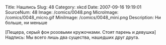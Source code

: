 Title: Нашлись 
Slug: 48 
Category: xkcd 
Date: 2007-09-16 19:19:01 
SourceNum: 48 
Image: /comics/0048.png 
MicroImage: /comics/0048_micro.gif 
MiniImage: /comics/0048_mini.png 
Description: Ни больше, ни меньше 

[Пещера, серый фон розовыми кружочками. Стоят парень и девушка]
Надпись: Мы всего лишь два существа, нашедших друг друга.